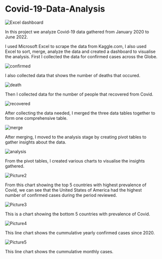 # Covid-19-Data-Analysis
![Excel dashboard](https://user-images.githubusercontent.com/98084177/219311028-7cfe765e-e4e4-4366-a5b9-59855d8b3cf7.png)

In this project we analyze Covid-19 data gathered from January 2020 to June 2022.

I used Microsoft Excel to scrape the data from Kaggle.com, I also used Excel to sort, merge, analyze the data and created a dashboard to visualise the analysis.
First I collected the data for confirmed cases across the Globe.


![confirmed](https://user-images.githubusercontent.com/98084177/219312523-6225fb0a-09fd-4419-b046-c705f5c5c303.png)

I also collected data that shows the number of deaths that occured.

![death](https://user-images.githubusercontent.com/98084177/219313191-5f5db303-aed2-4bca-bccb-95a06a48e604.png)

Then I collected data for the number of people that recovered from Covid.

![recovered](https://user-images.githubusercontent.com/98084177/219313560-45178e80-b822-4038-ba8c-8bbb60009fc9.png)

After collecting the data needed, I merged the three data tables together to form one comprehensive table.

![merge](https://user-images.githubusercontent.com/98084177/219313939-eaf7b6dd-ca2c-4794-9c0e-6338cbcda7e7.png)

After merging, I moved to the analysis stage by creating pivot tables to gather insights about the data.

![analysis](https://user-images.githubusercontent.com/98084177/219315456-e82128a0-c8a7-4016-be7a-794c3a57de07.png)

From the pivot tables, I created various charts to visualise the insights gathered.

![Picture2](https://user-images.githubusercontent.com/98084177/219316984-4e7f55d1-e970-4afa-9c7f-ad4eedbca9a3.png)

From this chart showing the top 5 countries with highest prevalence of Covid, we can see that the United States of America had the highest number of confirmed cases during the period reviewed.

![Picture3](https://user-images.githubusercontent.com/98084177/219317771-b26d1c80-c7c3-4683-a2c7-242e75fa41d5.png)

This is a chart showing the bottom 5 countries with prevalence of Covid.

![Picture4](https://user-images.githubusercontent.com/98084177/219318352-77abedba-6546-48dd-9af2-ce2f2170064d.png)

This line chart shows the cummulative yearly confirmed cases since 2020.

![Picture5](https://user-images.githubusercontent.com/98084177/219318697-15422877-5950-412f-8611-fcaae483d708.png)

This line chart shows the cummulative monthly cases.


